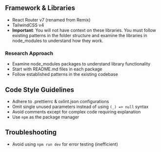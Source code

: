 ## Framework & Libraries
- React Router v7 (renamed from Remix)
- TailwindCSS v4
- **Important**: You will not have context on these libraries. You must follow existing patterns in the folder structure and examine the libraries in node_modules to understand how they work.

### Research Approach
- Examine node_modules packages to understand library functionality
- Start with README.md files in each package
- Follow established patterns in the existing codebase

## Code Style Guidelines
- Adhere to .prettierrc & oxlint.json configurations
- Omit single unused parameters instead of using `(_) => null` syntax
- Avoid comments except for complex code requiring explanation
- Use `npm` as the package manager

## Troubleshooting
- Avoid using `npm run dev` for error testing (inefficient)

